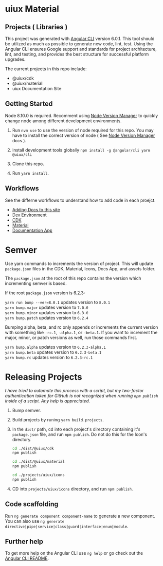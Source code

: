 # uiux Material



## Projects ( Libraries )  
This project was generated with [Angular CLI](https://github.com/angular/angular-cli) version 6.0.1. This tool should be utilized as much as possible to generate new code, lint, test. Using the Angular CLI ensures Google support and standards for project architecture, lint, and testing, and provides the best structure for successful platform upgrades.

The current projects in this repo include:

  - @uiux/cdk
  - @uiux/material
  - uiux Documentation Site

## Getting Started

Node 8.10.0 is required. Recomment using [Node Version Manager](https://github.com/creationix/nvm#installation) to quickly change node among different development environments.

1. Run `nvm use` to use the version of node required for this repo. You may have to install the correct version of node ( See [Node Version Manager](https://github.com/creationix/nvm#installation) docs ).

2. Install development tools globally
    `npm install -g @angular/cli yarn @uiux/cli`  

3. Clone this repo.

4. Run `yarn install`.

## Workflows 

See the differne workflows to understand how to add code in each proejct.
  
  - [Adding Docs to this site](./src/assets/guides/DOCUMENT_COMPOMENTS.md)
  - [Dev Environment](./src/assets/guides/DEV_ENVIRONMENT.md)
  - [CDK](./src/assets/guides/WORKFLOW_CDK.md)
  - [Material](./src/assets/guides/WORKFLOW_MATERIAL.md)
  - [Documentation App](./src/assets/guides/WORKFLOW_DOCS.md)

# Semver

Use yarn commands to increments the version of project. This will update `package.json` files in the CDK, Material, Icons, Docs App, and assets folder.

The `package.json` at the root of this repo contains the version which incrementing semver is based.

If the root `package.json` version is 6.2.3:

`yarn run bump --ver=8.0.1` updates version to `8.0.1`  
`yarn bump.major` updates version to `7.0.0`  
`yarn bump.minor` updates version to `6.3.0`    
`yarn bump.patch` updates version to `6.2.4`    

Bumping alpha, beta, and rc only appends or increments the current version with something like `-rc.1`, `-alpha.1`, or `-beta.1`. If you want to increment the major, minor, or patch versions as well, run those commands first.

`yarn bump.alpha` updates version to `6.2.3-alpha.1`    
`yarn bump.beta` updates version to `6.2.3-beta.1`  
`yarn bump.rc` updates version to `6.2.3-rc.1`    


# Releasing Projects

_I have tried to automate this process with a script, but my two-factor authentication token for GitHub is not recognized when running `npm publish` inside of a script. Any help is appreciated._

1. Bump semver.
2. Build projects by runing `yarn build.projects`.
3. In the `dist/` path, cd into each project's directory containing it's `package.json` file, 
and run `npm publish`. Do not do this for the Icon's directory.

    ```bash
    cd ./dist/@uiux/cdk
    npm publish
    
    cd ./dist/@uiux/material
    npm publish
    
    cd ./projects/uiux/icons
    npm publish
    
    ```

4. CD into `projects/uiux/icons` directory, and run `npm publish`.


## Code scaffolding

Run `ng generate component component-name` to generate a new component. You can also use `ng generate directive|pipe|service|class|guard|interface|enum|module`.


## Further help

To get more help on the Angular CLI use `ng help` or go check out the [Angular CLI README](https://github.com/angular/angular-cli/blob/master/README.md).

